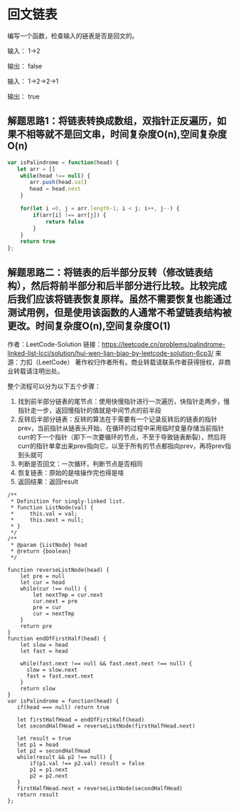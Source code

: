 # 回文链表

编写一个函数，检查输入的链表是否是回文的。

输入： 1->2

输出： false

输入： 1->2->2->1

输出： true 

## 解题思路1：将链表转换成数组，双指针正反遍历，如果不相等就不是回文串，时间复杂度O(n),空间复杂度O(n)

```js
var isPalindrome = function(head) {
   let arr = []
    while(head !== null) {
       arr.push(head.val)
       head = head.next
    }

    for(let i =0, j = arr.length-1; i < j; i++, j--) {
        if(arr[i] !== arr[j]) {
            return false
        }
    }
    return true
};
```

## 解题思路二：将链表的后半部分反转（修改链表结构），然后将前半部分和后半部分进行比较。比较完成后我们应该将链表恢复原样。虽然不需要恢复也能通过测试用例，但是使用该函数的人通常不希望链表结构被更改。时间复杂度O(n),空间复杂度O(1)

作者：LeetCode-Solution
链接：https://leetcode.cn/problems/palindrome-linked-list-lcci/solution/hui-wen-lian-biao-by-leetcode-solution-6cp3/
来源：力扣（LeetCode）
著作权归作者所有。商业转载请联系作者获得授权，非商业转载请注明出处。

整个流程可以分为以下五个步骤：

1. 找到前半部分链表的尾节点：使用快慢指针进行一次遍历，快指针走两步，慢指针走一步，返回慢指针的值就是中间节点的前半段
2. 反转后半部分链表：反转的算法在于需要有一个记录反转后的链表的指针prev，当前指针从链表头开始，在循环的过程中采用临时变量存储当前指针curr的下一个指针（即下一次要循环的节点，不至于导致链表断裂），然后将curr的指针单拿出来prev指向它，以至于所有的节点都指向prev，再将prev指到头就可
3. 判断是否回文：一次循环，判断节点是否相同
4. 恢复链表：原始的是啥操作完也得是啥
5. 返回结果：返回result

```JS
/**
 * Definition for singly-linked list.
 * function ListNode(val) {
 *     this.val = val;
 *     this.next = null;
 * }
 */
/**
 * @param {ListNode} head
 * @return {boolean}
 */

function reverseListNode(head) {
    let pre = null
    let cur = head
    while(cur !== null) {
        let nextTmp = cur.next
        cur.next = pre
        pre = cur
        cur = nextTmp
    }
    return pre
}
function endOfFirstHalf(head) {
    let slow = head
    let fast = head

    while(fast.next !== null && fast.next.next !== null) {
      slow = slow.next
      fast = fast.next.next
    }
    return slow
}
var isPalindrome = function(head) {
   if(head === null) return true

   let firstHalfHead = endOfFirstHalf(head)
   let secondHalfHead = reverseListNode(firstHalfHead.next)

   let result = true
   let p1 = head
   let p2 = secondHalfHead
   while(result && p2 !== null) {
       if(p1.val !== p2.val) result = false
       p1 = p1.next
       p2 = p2.next
   }
   firstHalfHead.next = reverseListNode(secondHalfHead)
   return result
};
```
